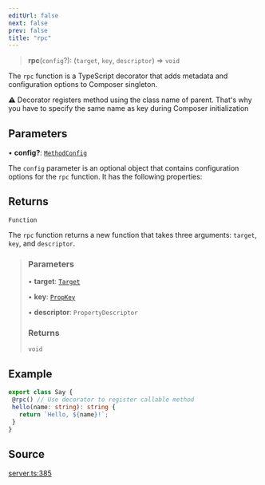 ```yaml
---
editUrl: false
next: false
prev: false
title: "rpc"
---
```


> **rpc**(`config`?): (`target`, `key`, `descriptor`) => `void`

The `rpc` function is a TypeScript decorator that adds metadata and configuration options to Composer singleton.

⚠️ Decorator registers method using the class name of parent. That's why you have to specify the same name as key during Composer initialization

## Parameters

• **config?**: [`MethodConfig`](../interfaces/MethodConfig.md)

The `config` parameter is an optional object that contains
configuration options for the `rpc` function. It has the following properties:

## Returns

`Function`

The `rpc` function returns a new function that takes three arguments: `target`, `key`, and
`descriptor`.

> ### Parameters
>
> • **target**: [`Target`](../interfaces/Target.md)
>
> • **key**: [`PropKey`](../type-aliases/PropKey.md)
>
> • **descriptor**: `PropertyDescriptor`
>
> ### Returns
>
> `void`
>

## Example

```ts
export class Say {
 @rpc() // Use decorator to register callable method
 hello(name: string): string {
   return `Hello, ${name}!`;
 }
}
```

## Source

[server.ts:385](https://github.com/chord-ts/rpc/blob/d3d88c3/src/server.ts#L385)
